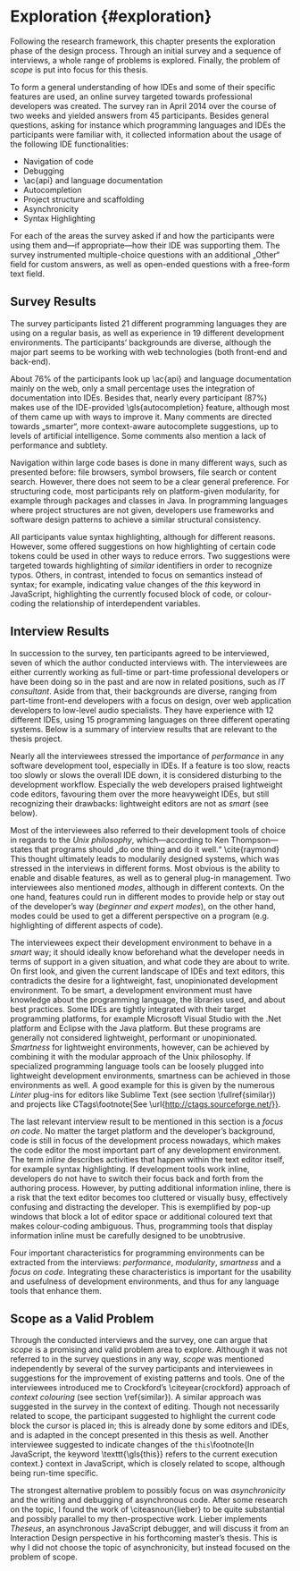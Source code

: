 # Exploration {#exploration}

Following the research framework, this chapter presents the exploration phase of the design process. Through an initial survey and a sequence of interviews, a whole range of problems is explored. Finally, the problem of *scope* is put into focus for this thesis.

To form a general understanding of how IDEs and some of their specific features are used, an online survey targeted towards professional developers was created. The survey ran in April 2014 over the course of two weeks and yielded answers from 45 participants. Besides general questions, asking for instance which programming languages and IDEs the participants were familiar with, it collected information about the usage of the following IDE functionalities:

* Navigation of code
* Debugging
* \ac{api} and language documentation
* Autocompletion
* Project structure and scaffolding
* Asynchronicity
* Syntax Highlighting

For each of the areas the survey asked if and how the participants were using them and—if appropriate—how their IDE was supporting them. The survey instrumented multiple-choice questions with an additional „Other“ field for custom answers, as well as open-ended questions with a free-form text field.

## Survey Results

The survey participants listed 21 different programming languages they are using on a regular basis, as well as experience in 19 different development environments. The participants’ backgrounds are diverse, although the major part seems to be working with web technologies (both front-end and back-end).

About 76% of the participants look up \ac{api} and language documentation mainly on the web, only a small percentage uses the integration of documentation into IDEs. Besides that, nearly every participant (87%) makes use of the IDE-provided \gls{autocompletion} feature, although most of them came up with ways to improve it. Many comments are directed towards „smarter“, more context-aware autocomplete suggestions, up to levels of artificial intelligence. Some comments also mention a lack of performance and subtlety.

Navigation within large code bases is done in many different ways, such as presented before: file browsers, symbol browsers, file search or content search. However, there does not seem to be a clear general preference. For structuring code, most participants rely on platform-given modularity, for example through packages and classes in Java. In programming languages where project structures are not given, developers use frameworks and software design patterns to achieve a similar structural consistency.

All participants value syntax highlighting, although for different reasons. However, some offered suggestions on how highlighting of certain code tokens could be used in other ways to reduce errors. Two suggestions were targeted towards highlighting of *similar* identifiers in order to recognize typos. Others, in contrast, intended to focus on semantics instead of syntax; for example, indicating value changes of the *this* keyword in JavaScript, highlighting the currently focused block of code, or colour-coding the relationship of interdependent variables.

## Interview Results

In succession to the survey, ten participants agreed to be interviewed, seven of which the author conducted interviews with. The interviewees are either currently working as full-time or part-time professional developers or have been doing so in the past and are now in related positions, such as *IT consultant*. Aside from that, their backgrounds are diverse, ranging from part-time front-end developers with a focus on design, over web application developers to low-level audio specialists. They have experience with 12 different IDEs, using 15 programming languages on three different operating systems. Below is a summary of interview results that are relevant to the thesis project.

Nearly all the interviewees stressed the importance of *performance* in any software development tool, especially in IDEs. If a feature is too slow, reacts too slowly or slows the overall IDE down, it is considered disturbing to the development workflow. Especially the web developers praised lightweight code editors, favouring them over the more heavyweight IDEs, but still recognizing their drawbacks: lightweight editors are not as *smart* (see below).

Most of the interviewees also referred to their development tools of choice in regards to the *Unix philosophy*, which—according to Ken Thompson—states that programs should „do one thing and do it well.“ \cite{raymond} This thought ultimately leads to modularily designed systems, which was stressed in the interviews in different forms. Most obvious is the ability to enable and disable features, as well as to general plug-in management. Two interviewees also mentioned *modes*, although in different contexts. On the one hand, features could run in different modes to provide help or stay out of the developer’s way (*beginner and expert modes*), on the other hand, modes could be used to get a different perspective on a program (e.g. highlighting of different aspects of code).

The interviewees expect their development environment to behave in a *smart* way; it should ideally know beforehand what the developer needs in terms of support in a given situation, and what code they are about to write. On first look, and given the current landscape of IDEs and text editors, this contradicts the  desire for a lightweight, fast, unopinionated development environment. To be smart, a development environment must have knowledge about the programming language, the libraries used, and about best practices. Some IDEs are tightly integrated with their target programming platforms, for example Microsoft Visual Studio with the .Net platform and Eclipse with the Java platform. But these programs are generally not considered lightweight, performant or  unopinionated. *Smartness* for lightweight environments, however, can be achieved by combining it with the modular approach of the Unix philosophy. If specialized programming language tools can be loosely plugged into lightweight development environments, smartness can be achieved in those environments as well. A good example for this is given by the numerous *Linter* plug-ins for editors like Sublime Text (see section \fullref{similar}) and projects like CTags\footnote{See \url{http://ctags.sourceforge.net/}}.

The last relevant interview result to be mentioned in this section is a *focus on code*. No matter the target platform and the developer’s background, code is still in focus of the development process nowadays, which makes the code editor the most important part of any development environment. The term *inline* describes activities that happen within the text editor itself, for example syntax highlighting. If development tools work inline, developers do not have to switch their focus back and forth from the authoring process. However, by putting additional information inline, there is a risk that the text editor becomes too cluttered or visually busy, effectively confusing and distracting the developer. This is exemplified by pop-up windows that block a lot of editor space or additional coloured text that makes colour-coding ambiguous. Thus, programming tools that display information inline must be carefully designed to be unobtrusive.

Four important characteristics for programming environments can be extracted from the interviews: *performance*, *modularity*, *smartness* and a *focus on code*. Integrating these characteristics is important for the usability and usefulness of  development environments, and thus for any language tools that enhance them.

## Scope as a Valid Problem

Through the conducted interviews and the survey, one can argue that *scope* is a promising and valid problem area to explore. Although it was not referred to in the survey questions in any way, *scope* was mentioned independently by several of the survey participants and interviewees in suggestions for the improvement of existing patterns and tools. One of the interviewees introduced me to Crockford’s \citeyear{crockford} approach of *context colouring* (see section \ref{similar}). A similar approach was suggested in the survey in the context of editing. Though not necessarily related to scope, the participant suggested to highlight the current code block the cursor is placed in; this is already done by some editors and IDEs, and is adapted in the concept presented in this thesis as well. Another interviewee suggested to indicate changes of the `this`\footnote{In JavaScript, the keyword \texttt{\gls{this}} refers to the current execution context.} context in JavaScript, which is closely related to scope, although being run-time specific.

The strongest alternative problem to possibly focus on was *asynchronicity* and the writing and debugging of asynchronous code. After some research on the topic, I found the work of \citeasnoun{lieber} to be quite substantial and possibly parallel to my then-prospective work. Lieber implements *Theseus*, an asynchronous JavaScript debugger, and will discuss it from an Interaction Design perspective in his forthcoming master’s thesis. This is why I did not choose the topic of asynchronicity, but instead focused on the problem of scope.